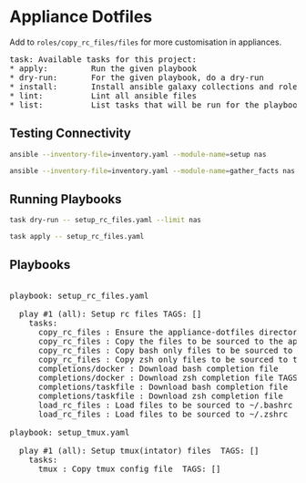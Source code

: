 # Appliance Dotfiles

Add to `roles/copy_rc_files/files` for more customisation in appliances.

<!-- task-start -->
<!-- DO NOT EDIT THIS SECTION - IT IS UPDATED BY A GITHUB WORKFLOW -->
<pre>
task: Available tasks for this project:
* apply:         Run the given playbook
* dry-run:       For the given playbook, do a dry-run
* install:       Install ansible galaxy collections and roles
* lint:          Lint all ansible files
* list:          List tasks that will be run for the playbook
</pre>
<!-- task-end -->

## Testing Connectivity

```bash
ansible --inventory-file=inventory.yaml --module-name=setup nas
```

```bash
ansible --inventory-file=inventory.yaml --module-name=gather_facts nas
```

## Running Playbooks

```bash
task dry-run -- setup_rc_files.yaml --limit nas
```

```bash
task apply -- setup_rc_files.yaml
```

## Playbooks

<!-- playbook-steps-start -->
<!-- DO NOT EDIT THIS SECTION - IT IS UPDATED BY A GITHUB WORKFLOW -->
<pre>

playbook: setup_rc_files.yaml

  play #1 (all): Setup rc files	TAGS: []
    tasks:
      copy_rc_files : Ensure the appliance-dotfiles directory exists	TAGS: []
      copy_rc_files : Copy the files to be sourced to the appliance-dotfiles directory on remote	TAGS: []
      copy_rc_files : Copy bash only files to be sourced to the appliance-dotfiles directory on remote	TAGS: []
      copy_rc_files : Copy zsh only files to be sourced to the appliance-dotfiles directory on remote	TAGS: []
      completions/docker : Download bash completion file	TAGS: []
      completions/docker : Download zsh completion file	TAGS: []
      completions/taskfile : Download bash completion file	TAGS: []
      completions/taskfile : Download zsh completion file	TAGS: []
      load_rc_files : Load files to be sourced to ~/.bashrc	TAGS: []
      load_rc_files : Load files to be sourced to ~/.zshrc	TAGS: []

playbook: setup_tmux.yaml

  play #1 (all): Setup tmux(intator) files	TAGS: []
    tasks:
      tmux : Copy tmux config file	TAGS: []
</pre>
<!-- playbook-steps-end -->
